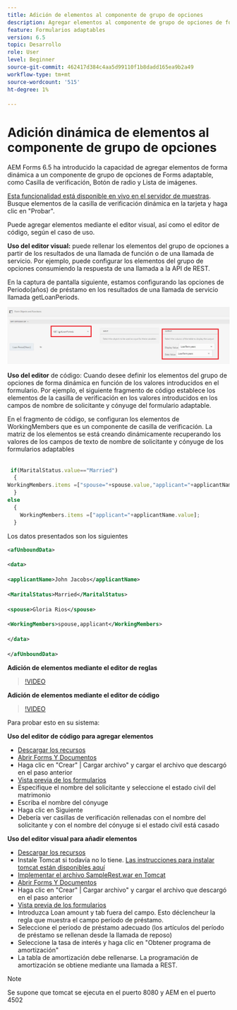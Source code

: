 ```yaml
---
title: Adición de elementos al componente de grupo de opciones
description: Agregar elementos al componente de grupo de opciones de forma dinámica
feature: Formularios adaptables
version: 6.5
topic: Desarrollo
role: User
level: Beginner
source-git-commit: 462417d384c4aa5d99110f1b8dadd165ea9b2a49
workflow-type: tm+mt
source-wordcount: '515'
ht-degree: 1%

---
```




# Adición dinámica de elementos al componente de grupo de opciones

AEM Forms 6.5 ha introducido la capacidad de agregar elementos de forma dinámica a un componente de grupo de opciones de Forms adaptable, como Casilla de verificación, Botón de radio y Lista de imágenes.

[Esta funcionalidad está disponible en vivo en el servidor de muestras](https://forms.enablementadobe.com/content/samples/samples.html?query=0). Busque elementos de la casilla de verificación dinámica en la tarjeta y haga clic en &quot;Probar&quot;.


Puede agregar elementos mediante el editor visual, así como el editor de código, según el caso de uso.

**Uso del editor visual:** puede rellenar los elementos del grupo de opciones a partir de los resultados de una llamada de función o de una llamada de servicio. Por ejemplo, puede configurar los elementos del grupo de opciones consumiendo la respuesta de una llamada a la API de REST.

En la captura de pantalla siguiente, estamos configurando las opciones de Periodo(años) de préstamo en los resultados de una llamada de servicio llamada getLoanPeriods.

![Editor de reglas](assets/ruleeditor.png)

**Uso del editor** de código: Cuando desee definir los elementos del grupo de opciones de forma dinámica en función de los valores introducidos en el formulario. Por ejemplo, el siguiente fragmento de código establece los elementos de la casilla de verificación en los valores introducidos en los campos de nombre de solicitante y cónyuge del formulario adaptable.

En el fragmento de código, se configuran los elementos de WorkingMembers que es un componente de casilla de verificación. La matriz de los elementos se está creando dinámicamente recuperando los valores de los campos de texto de nombre de solicitante y cónyuge de los formularios adaptables

```javascript
 
 if(MaritalStatus.value=="Married")
  {
WorkingMembers.items =["spouse="+spouse.value,"applicant="+applicantName.value];
  }
else
  {
    WorkingMembers.items =["applicant="+applicantName.value];
  }
```

Los datos presentados son los siguientes

```xml
<afUnboundData>

<data>

<applicantName>John Jacobs</applicantName>

<MaritalStatus>Married</MaritalStatus>

<spouse>Gloria Rios</spouse>

<WorkingMembers>spouse,applicant</WorkingMembers>

</data>

</afUnboundData>
```

**Adición de elementos mediante el editor de reglas**

>[!VIDEO](https://video.tv.adobe.com/v/26847?quality=12&learn=on)

**Adición de elementos mediante el editor de código**

>[!VIDEO](https://video.tv.adobe.com/v/26848?quality=12&learn=on)

Para probar esto en su sistema:

**Uso del editor de código para agregar elementos**

* [Descargar los recursos](assets/usingthecodeeditor.zip)
* [Abrir Forms Y Documentos](http://localhost:4502/aem/forms.html/content/dam/formsanddocuments)
* Haga clic en &quot;Crear&quot; | Cargar archivo&quot; y cargar el archivo que descargó en el paso anterior
* [Vista previa de los formularios](http://localhost:4502/content/dam/formsanddocuments/simpleform/jcr:content?wcmmode=disabled)
* Especifique el nombre del solicitante y seleccione el estado civil del matrimonio
* Escriba el nombre del cónyuge
* Haga clic en Siguiente
* Debería ver casillas de verificación rellenadas con el nombre del solicitante y con el nombre del cónyuge si el estado civil está casado

**Uso del editor visual para añadir elementos**

* [Descargar los recursos](assets/usingthevisualeditor.zip)
* Instale Tomcat si todavía no lo tiene. [Las instrucciones para instalar tomcat están disponibles aquí](https://experienceleague.adobe.com/docs/experience-manager-learn/forms/ic-print-channel-tutorial/introduction.html)
* [Implementar el archivo SampleRest.war en Tomcat](https://forms.enablementadobe.com/content/DemoServerBundles/SampleRest.war)
* [Abrir Forms Y Documentos](http://localhost:4502/aem/forms.html/content/dam/formsanddocuments)
* Haga clic en &quot;Crear&quot; | Cargar archivo&quot; y cargar el archivo que descargó en el paso anterior
* [Vista previa de los formularios](http://localhost:4502/content/dam/formsanddocuments/amortizationschedule/jcr:content?wcmmode=disabled)
* Introduzca Loan amount y tab fuera del campo. Esto déclencheur la regla que muestra el campo período de préstamo.
* Seleccione el período de préstamo adecuado (los artículos del período de préstamo se rellenan desde la llamada de reposo)
* Seleccione la tasa de interés y haga clic en &quot;Obtener programa de amortización&quot;
* La tabla de amortización debe rellenarse. La programación de amortización se obtiene mediante una llamada a REST.

>[!NOTE]
> Se supone que tomcat se ejecuta en el puerto 8080 y AEM en el puerto 4502
